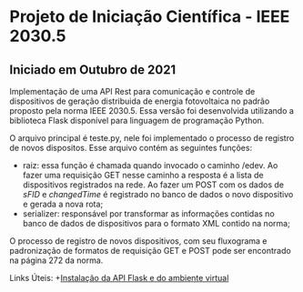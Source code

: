 # Projeto de Iniciação Científica - IEEE 2030.5
## Iniciado em Outubro de 2021

Implementação de uma API Rest para comunicação e controle de dispositivos de geração distribuida de energia fotovoltaica no padrão proposto pela norma IEEE 2030.5.
Essa versão foi desenvolvida utilizando a biblioteca Flask disponível para linguagem de programação Python. 

O arquivo principal é teste.py, nele foi implementado o processo de registro de novos dispositos. Esse arquivo contém as seguintes funções:
  + raiz: essa função é chamada quando invocado o caminho /edev. Ao fazer uma requisição GET nesse caminho a resposta é a lista de dispositivos registrados na rede. Ao fazer um POST
  com os dados de *sFID* e *changedTime* é registrado no banco de dados o novo dispositivo e gerada a nova rota;
  + serializer: responsável por transformar as informações contidas no banco de dados de dispositivos para o formato XML contido na norma;

O processo de registro de novos dispositivos, com seu fluxograma e padronização de formatos de requisição GET e POST pode ser encontrado na página 272 da norma.

Links Úteis:
  +[Instalação da API Flask e do ambiente virtual](https://phoenixnap.com/kb/install-flask)
